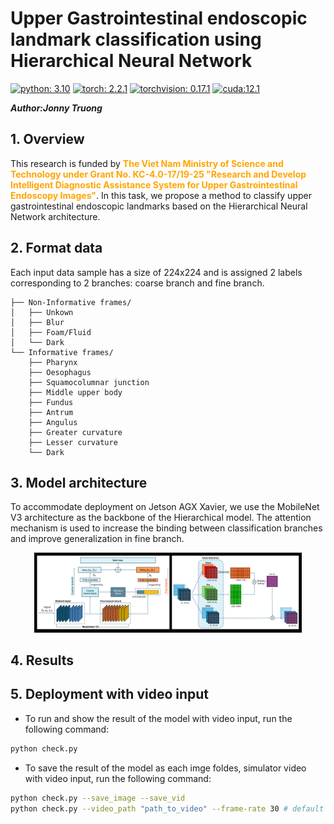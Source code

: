 # Upper Gastrointestinal endoscopic landmark classification using Hierarchical Neural Network
[![python: 3.10](https://img.shields.io/badge/python-3.10-yellow)](https://www.python.org/downloads/release/python-3100/)
[![torch: 2.2.1](https://img.shields.io/badge/torch-2.2.1-blue)](https://pytorch.org/get-started/previous-versions/)
[![torchvision: 0.17.1](https://img.shields.io/badge/torchvision-0.17.1-blue)](hhttps://pytorch.org/get-started/previous-versions/)
[![cuda:12.1](https://img.shields.io/badge/cuda-12.1-green)](https://developer.nvidia.com/cuda-12.1-download-archive)

***Author:Jonny Truong***
## 1. Overview
This research is funded by <span style="color:orange;"><b>The Viet Nam Ministry of Science and Technology under
Grant No. KC-4.0-17/19-25 "Research and Develop Intelligent Diagnostic Assistance
System for Upper Gastrointestinal Endoscopy Images"</b></span>. In this task, we propose a method to classify upper gastrointestinal endoscopic landmarks based on the Hierarchical Neural Network architecture.

## 2. Format data
Each input data sample has a size of 224x224 and is assigned 2 labels corresponding to 2 branches: coarse branch and fine branch.

    
    ├── Non-Informative frames/            
    │   ├── Unkown        
    │   ├── Blur     
    │   ├── Foam/Fluid 
    │   └── Dark
    └── Informative frames/
        ├── Pharynx        
        ├── Oesophagus     
        ├── Squamocolumnar junction
        ├── Middle upper body
        ├── Fundus
        ├── Antrum
        ├── Angulus
        ├── Greater curvature
        ├── Lesser curvature
        └── Dark
## 3. Model architecture
To accommodate deployment on Jetson AGX Xavier, we use the MobileNet V3 architecture as the backbone of the Hierarchical model. The attention mechanism is used to increase the binding between classification branches and improve generalization in fine branch.
<p align="center"> <img src="image/model_art/model_architecture.png" alt="landing graphic" width="85%"/></p>

## 4. Results
## 5. Deployment with video input
- To run and show the result of the model with video input, run the following command:
```bash
python check.py
```
- To save the result of the model as each imge foldes, simulator video with video input, run the following command:
```bash
python check.py --save_image --save_vid
python check.py --video_path "path_to_video" --frame-rate 30 # default frame rate 20
```



